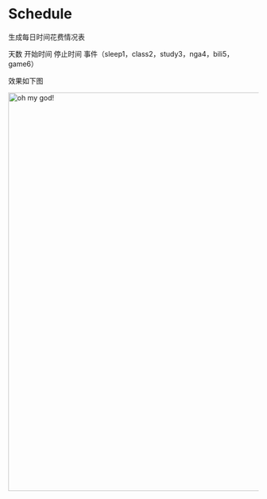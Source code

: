 # Schedule

生成每日时间花费情况表

天数 开始时间 停止时间 事件（sleep1，class2，study3，nga4，bili5，game6）

效果如下图

<img width=800 src="https://img-blog.csdnimg.cn/2020111020474880.png?x-oss-process=image/watermark,type_ZmFuZ3poZW5naGVpdGk,shadow_10,text_aHR0cHM6Ly9ibG9nLmNzZG4ubmV0L3dlaXhpbl80NTEyMzI3Ng==,size_16,color_FFFFFF,t_70" alt="oh my god!"/>
